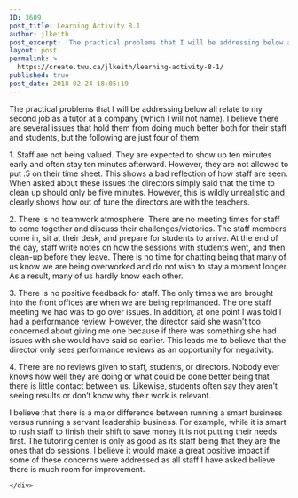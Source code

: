 ```yaml
---
ID: 3609
post_title: Learning Activity 8.1
author: jlkeith
post_excerpt: 'The practical problems that I will be addressing below all relate to my second job as a tutor at a company (which I will not name). I believe there are several issues that hold them from doing much better both for their staff and students, but the following are just four of them: 1. Staff [&hellip;]'
layout: post
permalink: >
  https://create.twu.ca/jlkeith/learning-activity-8-1/
published: true
post_date: 2018-02-24 18:05:19
---
```

<p>The practical problems that I will be addressing below all relate to my second job as a tutor at a company (which I will not name). I believe there are several issues that hold them from doing much better both for their staff and students, but the following are just four of them:</p>
<p>1. Staff are not being valued. They are expected to show up ten minutes early and often stay ten minutes afterward. However, they are not allowed to put .5 on their time sheet. This shows a bad reflection of how staff are seen. When asked about these issues the directors simply said that the time to clean up should only be five minutes. However, this is wildly unrealistic and clearly shows how out of tune the directors are with the teachers. </p>
<p>2. There is no teamwork atmosphere. There are no meeting times for staff to come together and discuss their challenges/victories. The staff members come in, sit at their desk, and prepare for students to arrive. At the end of the day, staff write notes on how the sessions with students went, and then clean-up before they leave. There is no time for chatting being that many of us know we are being overworked and do not wish to stay a moment longer. As a result, many of us hardly know each other.</p>
<p>3. There is no positive feedback for staff. The only times we are brought into the front offices are when we are being reprimanded. The one staff meeting we had was to go over issues. In addition, at one point I was told I had a performance review. However, the director said she wasn’t too concerned about giving me one because if there was something she had issues with she would have said so earlier. This leads me to believe that the director only sees performance reviews as an opportunity for negativity.</p>
<p>4. There are no reviews given to staff, students, or directors. Nobody ever knows how well they are doing or what could be done better being that there is little contact between us. Likewise, students often say they aren’t seeing results or don’t know why their work is relevant. </p>
<p>I believe that there is a major difference between running a smart business versus running a servant leadership business. For example, while it is smart to rush staff to finish their shift to save money it is not putting their needs first. The tutoring center is only as good as its staff being that they are the ones that do sessions. I believe it would make a great positive impact if some of these concerns were addressed as all staff I have asked believe there is much room for improvement.</p>
<div id="themify_builder_content-91" data-postid="91" class="themify_builder_content themify_builder_content-91 themify_builder">

    </div>
<!-- /themify_builder_content -->